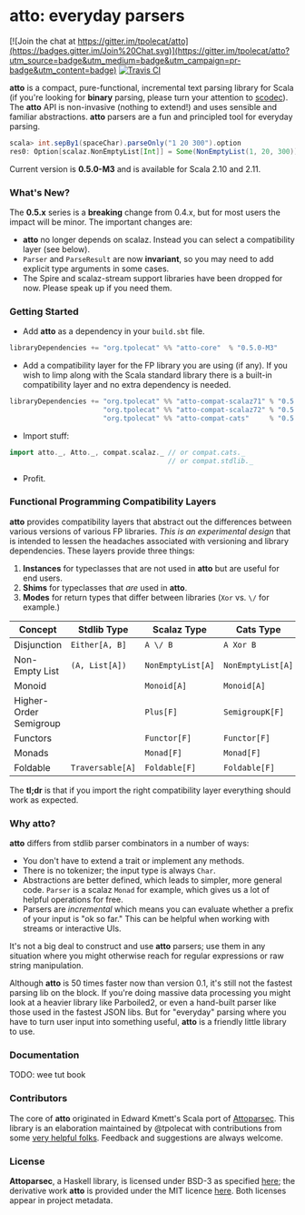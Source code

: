 # atto: everyday parsers

[![Join the chat at https://gitter.im/tpolecat/atto](https://badges.gitter.im/Join%20Chat.svg)](https://gitter.im/tpolecat/atto?utm_source=badge&utm_medium=badge&utm_campaign=pr-badge&utm_content=badge)
[![Travis CI](https://travis-ci.org/tpolecat/atto.svg?branch=master)](https://travis-ci.org/tpolecat/atto)

**atto** is a compact, pure-functional, incremental text parsing library for Scala (if you're looking for **binary** parsing, please turn your attention to [scodec](https://github.com/scodec/scodec)). The **atto** API is non-invasive (nothing to extend!) and uses sensible and familiar abstractions. **atto** parsers are a fun and principled tool for everyday parsing.

```scala
scala> int.sepBy1(spaceChar).parseOnly("1 20 300").option
res0: Option[scalaz.NonEmptyList[Int]] = Some(NonEmptyList(1, 20, 300))
```

Current version is **0.5.0-M3** and is available for Scala 2.10 and 2.11.

### What's New?

The **0.5.x** series is a **breaking** change from 0.4.x, but for most users the impact will be minor. The important changes are:

- **atto** no longer depends on scalaz. Instead you can select a compatibility layer (see below).
- `Parser` and `ParseResult` are now **invariant**, so you may need to add explicit type arguments in some cases.
- The Spire and scalaz-stream support libraries have been dropped for now. Please speak up if you need them.

### Getting Started

- Add **atto** as a dependency in your `build.sbt` file.

```scala
libraryDependencies += "org.tpolecat" %% "atto-core"  % "0.5.0-M3"
```

- Add a compatibility layer for the FP library you are using (if any). If you wish to limp along with the Scala standard library there is a built-in compatibility layer and no extra dependency is needed.

```scala
libraryDependencies += "org.tpolecat" %% "atto-compat-scalaz71" % "0.5.0-M3" // for scalaz 7.1
                       "org.tpolecat" %% "atto-compat-scalaz72" % "0.5.0-M3" // for scalaz 7.2
                       "org.tpolecat" %% "atto-compat-cats"     % "0.5.0-M3" // for cats 0.7.2
```

- Import stuff:

```scala
import atto._, Atto._, compat.scalaz._ // or compat.cats._
                                       // or compat.stdlib._
```

- Profit.

### Functional Programming Compatibility Layers

**atto** provides compatibility layers that abstract out the differences between various versions of various FP libraries. *This is an experimental design* that is intended to lessen the headaches associated with versioning and library dependencies. These layers provide three things:

1. **Instances** for typeclasses that are not used in **atto** but are useful for end users.
2. **Shims** for typeclasses that *are* used in **atto**.
3. **Modes** for return types that differ between libraries (`Xor` vs. `\/` for example.)

| Concept                | Stdlib Type      | Scalaz Type       | Cats Type         |
|------------------------|------------------|-------------------|-------------------|
| Disjunction            | `Either[A, B]`   | `A \/ B`          | `A Xor B`         |
| Non-Empty List         | `(A, List[A])`   | `NonEmptyList[A]` | `NonEmptyList[A]` |
| Monoid                 |                  | `Monoid[A]`       | `Monoid[A]`       |
| Higher-Order Semigroup |                  | `Plus[F]`         | `SemigroupK[F]`   |
| Functors               |                  | `Functor[F]`      | `Functor[F]`      |
| Monads                 |                  | `Monad[F]`        | `Monad[F]`        |
| Foldable               | `Traversable[A]` | `Foldable[F]`     | `Foldable[F]`     |

The **tl;dr** is that if you import the right compatibility layer everything should work as expected.




### Why atto?

**atto** differs from stdlib parser combinators in a number of ways:

- You don't have to extend a trait or implement any methods.
- There is no tokenizer; the input type is always `Char`.
- Abstractions are better defined, which leads to simpler, more general code. `Parser` is a scalaz `Monad` for example, which gives us a lot of helpful operations for free.
- Parsers are *incremental* which means you can evaluate whether a prefix of your input is "ok so far." This can be helpful when working with streams or interactive UIs.

It's not a big deal to construct and use **atto** parsers; use them in any situation where you might otherwise reach for regular expressions or raw string manipulation.

Although **atto** is 50 times faster now than version 0.1, it's still not the fastest parsing lib on the block. If you're doing massive data processing you might look at a heavier library like Parboiled2, or even a hand-built parser like those used in the fastest JSON libs. But for "everyday" parsing where you have to turn user input into something useful, **atto** is a friendly little library to use.

### Documentation

TODO: wee tut book

### Contributors

The core of **atto** originated in Edward Kmett's Scala port of [Attoparsec](https://github.com/bos/attoparsec). This library is an elaboration maintained by @tpolecat with contributions from some [very helpful folks](https://github.com/tpolecat/atto/graphs/contributors). Feedback and suggestions are always welcome.

### License

**Attoparsec**, a Haskell library, is licensed under BSD-3 as specified [here](https://github.com/bos/attoparsec); the derivative work **atto** is provided under the MIT licence [here](LICENSE). Both licenses appear in project metadata.
